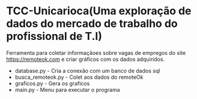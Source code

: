 # TCC-Unicarioca(Uma exploração de dados do mercado de trabalho do profissional de T.I)
Ferramenta para coletar informaçãoes sobre vagas de empregos do site https://remoteok.com e criar gráficos com os dados adquiridos.

- database.py - Cria a conexão com um banco de dados sql
- busca_remoteok.py - Colet aos dados do remoteOk
- graficos.py - Gera os graficos
- main.py - Menu para executar o programa 
